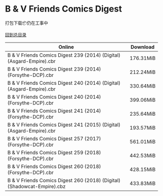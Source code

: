 # B & V Friends Comics Digest

打包下载📦仍在工事中

[回到总目录](/Catalogs.md)







Online | Download
--- | ---
B & V Friends Comics Digest 239 (2014) (Digital) (Asgard-Empire).cbr | 176.31MiB
B & V Friends Comics Digest 239 (2014) (Forsythe-DCP).cbr | 212.24MiB
B & V Friends Comics Digest 240 (2014) (Digital) (Asgard-Empire).cbr | 330.64MiB
B & V Friends Comics Digest 240 (2014) (Forsythe-DCP).cbr | 399.06MiB
B & V Friends Comics Digest 241 (2014) (Forsythe-DCP).cbr | 235.64MiB
B & V Friends Comics Digest 241 (2015) (Digital) (Asgard-Empire).cbr | 193.57MiB
B & V Friends Comics Digest 257 (2017) (Forsythe-DCP).cbr | 561.01MiB
B & V Friends Comics Digest 259 (2018) (Forsythe-DCP).cbr | 442.53MiB
B & V Friends Comics Digest 260 (2018) (Forsythe-DCP).cbr | 428.15MiB
B & V Friends Comics Digest 260 (2018) (Digital) (Shadowcat-Empire).cbz | 433.83MiB